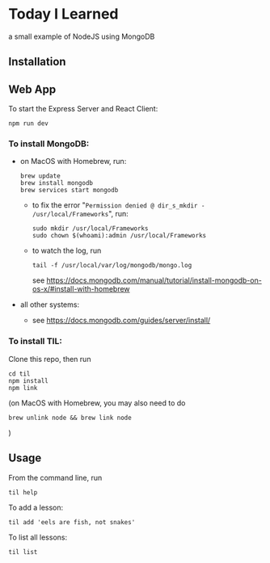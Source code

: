 # Today I Learned

a small example of NodeJS using MongoDB

## Installation

## Web App

To start the Express Server and React Client:

    npm run dev

### To install MongoDB:

- on MacOS with Homebrew, run:

      brew update
      brew install mongodb
      brew services start mongodb

  - to fix the error "`Permission denied @ dir_s_mkdir - /usr/local/Frameworks`", run:

        sudo mkdir /usr/local/Frameworks
        sudo chown $(whoami):admin /usr/local/Frameworks

  - to watch the log, run

        tail -f /usr/local/var/log/mongodb/mongo.log

    see https://docs.mongodb.com/manual/tutorial/install-mongodb-on-os-x/#install-with-homebrew

- all other systems:
  - see https://docs.mongodb.com/guides/server/install/

### To install TIL:

Clone this repo, then run

    cd til
    npm install
    npm link

(on MacOS with Homebrew, you may also need to do

    brew unlink node && brew link node

)

## Usage

From the command line, run

    til help

To add a lesson:

    til add 'eels are fish, not snakes'

To list all lessons:

    til list
